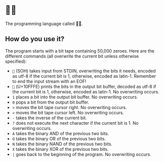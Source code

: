 # 􏿾
The programming language called 􏿾.

## How do you use it?
The program starts with a bit tape containing 50,000 zeroes.
Here are the different commands (all overwrite the current bit unless otherwise specified):
* `` (SOH) takes input from STDIN, overwriting the bits it needs, encoded as utf-8 if the current bit is 1, otherwise, encoded as latin-1. Remember to end the input stream with an EOF!
* `􏿾` (U+10FFFE) prints the bits in the output bit buffer, decoded as utf-8 if the current bit is 1, otherwise, encoded as latin-1. No overwriting occurs.
* `1` places a bit into the output bit buffer. No overwriting occurs.
* `0` pops a bit from the output bit buffer.
* `>` moves the bit tape cursor right. No overwriting occurs.
* `<` moves the bit tape cursor left. No overwriting occurs.
* `-` takes the inverse of the current bit.
* `?` does not execute the next character if the current bit is 1. No overwriting occurs.
* `A` takes the binary AND of the previous two bits.
* `O` takes the binary OR of the previous two bits.
* `N` takes the binary NAND of the previous two bits.
* `X` takes the binary XOR of the previous two bits.
* `|` goes back to the beginning of the program. No overwriting occurs.

